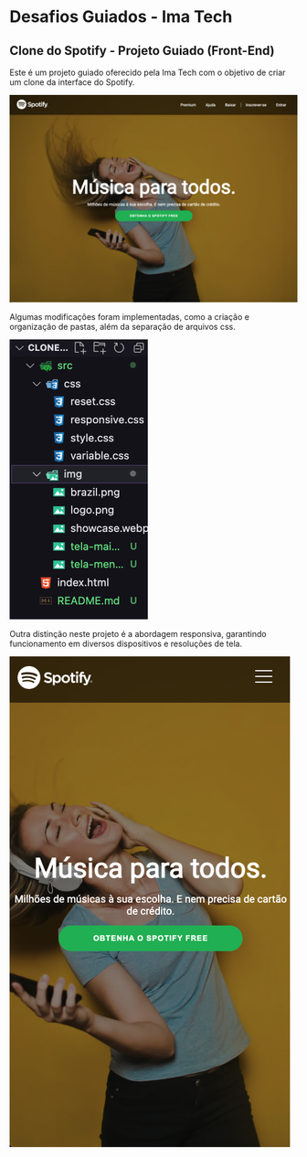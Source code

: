 # Desafios Guiados - Ima Tech
## Clone do Spotify - Projeto Guiado (Front-End)

Este é um projeto guiado oferecido pela Ima Tech com o objetivo de criar um clone da interface do Spotify. 

<img src="./src/img/tela-maior.png">

Algumas modificações foram implementadas, como a criação e organização de pastas, além da separação de arquivos css. 

<img src="./src/img/src.png">

Outra distinção neste projeto é a abordagem responsiva, garantindo funcionamento em diversos dispositivos e resoluções de tela.

<img src="./src/img/tela-menor.png">